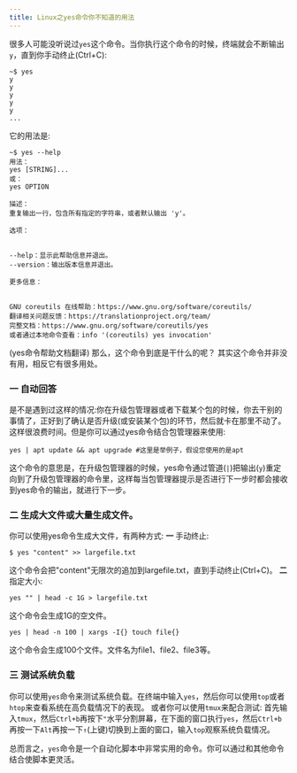 ```yaml
---
title: Linux之yes命令你不知道的用法
---
```


很多人可能没听说过`yes`这个命令。当你执行这个命令的时候，终端就会不断输出`y`，直到你手动终止(Ctrl+C):
```
~$ yes
y
y
y
y
y
...
```
它的用法是:
```
~$ yes --help
用法：
yes [STRING]...
或：
yes OPTION

描述：
重复输出一行，包含所有指定的字符串，或者默认输出 'y'。

选项：


--help：显示此帮助信息并退出。
--version：输出版本信息并退出。

更多信息：


GNU coreutils 在线帮助：https://www.gnu.org/software/coreutils/
翻译相关问题反馈：https://translationproject.org/team/
完整文档：https://www.gnu.org/software/coreutils/yes
或者通过本地命令查看：info '(coreutils) yes invocation'
```
(yes命令帮助文档翻译)
那么，这个命令到底是干什么的呢？
其实这个命令并非没有用，相反它有很多用处。
### 一 自动回答
是不是遇到过这样的情况:你在升级包管理器或者下载某个包的时候，你去干别的事情了，正好到了确认是否升级(或安装某个包)的环节，然后就卡在那里不动了。这样很浪费时间。但是你可以通过yes命令结合包管理器来使用:
```
yes | apt update && apt upgrade #这里是举例子，假设您使用的是apt
```
这个命令的意思是，在升级包管理器的时候，yes命令通过管道(`|`)把输出(`y`)重定向到了升级包管理器的命令里，这样每当包管理器提示是否进行下一步时都会接收到yes命令的输出，就进行下一步。

### 二 生成大文件或大量生成文件。
你可以使用yes命令生成大文件，有两种方式:
**一** 手动终止:
```
$ yes "content" >> largefile.txt
```
这个命令会把"content"无限次的追加到largefile.txt，直到手动终止(Ctrl+C)。
**二** 指定大小:
```
yes "" | head -c 1G > largefile.txt
```
这个命令会生成1G的空文件。
```
yes | head -n 100 | xargs -I{} touch file{}
```
这个命令会生成100个文件。文件名为file1、file2、file3等。
### 三 测试系统负载
你可以使用`yes`命令来测试系统负载。在终端中输入`yes`，然后你可以使用`top`或者`htop`来查看系统在高负载情况下的表现。
或者你可以使用`tmux`来配合测试:
首先输入`tmux`，然后`Ctrl+b`再按下`"`水平分割屏幕，在下面的窗口执行`yes`，然后`Ctrl+b`再按一下`Alt`再按一下`↑`(上键)切换到上面的窗口，输入`top`观察系统负载情况。

总而言之，`yes`命令是一个自动化脚本中非常实用的命令。你可以通过和其他命令结合使脚本更灵活。